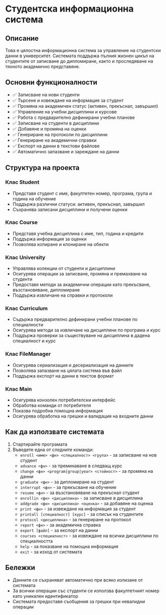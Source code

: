 # Студентска информационна система

## Описание
Това е цялостна информационна система за управление на студентски данни в университет. Системата поддържа пълния жизнен цикъл на студентите от записване до дипломиране, както и проследяване на тяхното академично представяне.

## Основни функционалности
- ✅ Записване на нови студенти
- ✅ Търсене и извеждане на информация за студент
- ✅ Промяна на академичен статус (активен, прекъснал, завършил)
- ✅ Управление на учебни дисциплини и курсове
- ✅ Работа с предварително дефинирани учебни планове
- ✅ Записване на студенти в дисциплини
- ✅ Добавяне и промяна на оценки
- ✅ Генериране на протоколи по дисциплини
- ✅ Генериране на академични справки
- ✅ Експорт на данни в текстови файлове
- ✅ Автоматично запазване и зареждане на данни

## Структура на проекта

### Клас Student
- Представя студент с име, факултетен номер, програма, група и година на обучение
- Поддържа различни статуси: активен, прекъснал, завършил
- Съхранява записани дисциплини и получени оценки

### Клас Course
- Представя учебна дисциплина с име, тип, година и кредити
- Поддържа информация за оценки
- Позволява копиране и клониране на обекти

### Клас University
- Управлява колекции от студенти и дисциплини
- Осигурява операции за записване, промяна и премахване на студенти
- Предоставя методи за академични операции като прекъсване, възстановяване, дипломиране
- Поддържа извличане на справки и протоколи

### Клас Curriculum
- Съдържа предварително дефинирани учебни планове по специалности
- Осигурява методи за извличане на дисциплини по програма и курс
- Поддържа проверки за съществуване на дисциплина в дадена специалност и курс

### Клас FileManager
- Осигурява сериализация и десериализация на данните
- Позволява запазване на цялата система във файл
- Поддържа експорт на данни в текстов формат

### Клас Main
- Осигурява конзолен потребителски интерфейс
- Обработва команди от потребителя
- Показва подробна помощна информация
- Осигурява обработка на грешки и валидация на входните данни

## Как да използвате системата
1. Стартирайте програмата
2. Въведете една от следните команди:
   - `enroll <име> <фн> <специалност> <група>` - за записване на нов студент
   - `advance <фн>` - за преминаване в следващ курс
   - `change <фн> <program|group|year> <стойност>` - за промяна на данни
   - `graduate <фн>` - за дипломиране на студент
   - `interrupt <фн>` - за прекъсване на обучение
   - `resume <фн>` - за възстановяване на прекъснал студент
   - `enrollin <фн> <дисциплина>` - за записване в дисциплина
   - `addgrade <фн> <дисциплина> <оценка>` - за добавяне на оценка
   - `print <фн>` - за извеждане на информация за студент
   - `printall [специалност] [курс]` - за списък на студентите
   - `protocol <дисциплина>` - за генериране на протокол
   - `report <фн>` - за академична справка
   - `export [файл]` - за експорт на данни
   - `courses <специалност>` - за извеждане на всички дисциплини по специалността
   - `help` - за показване на помощна информация
   - `exit` - за изход от системата

## Бележки
- Данните се съхраняват автоматично при всяко излизане от системата
- За всички операции със студенти се използва факултетният номер като уникален идентификатор
- Системата предоставя съобщения за грешки при невалидни операции
